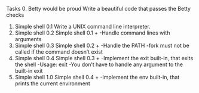 Tasks
0. Betty would be proud
Write a beautiful code that passes the Betty checks
1. Simple shell 0.1
Write a UNIX command line interpreter.
2. Simple shell 0.2
Simple shell 0.1 +
-Handle command lines with arguments
3. Simple shell 0.3
Simple shell 0.2 +
-Handle the PATH
-fork must not be called if the command doesn’t exist
4. Simple shell 0.4
Simple shell 0.3 +
-Implement the exit built-in, that exits the shell
-Usage: exit
-You don’t have to handle any argument to the built-in exit
5. Simple shell 1.0
Simple shell 0.4 +
-Implement the env built-in, that prints the current environment
